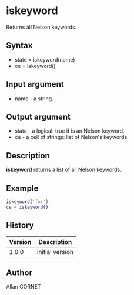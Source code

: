 # iskeyword

Returns all Nelson keywords.

## Syntax

- state = iskeyword(name)
- ce = iskeyword()

## Input argument

- name - a string.

## Output argument

- state - a logical: true if is an Nelson keyword.
- ce - a cell of strings: list of Nelson's keywords.

## Description

  <p><b>iskeyword</b> returns a list of all Nelson keywords.</p>

## Example

```matlab
iskeyword('for')
ce = iskeyword()
```

## History

| Version | Description     |
| ------- | --------------- |
| 1.0.0   | initial version |

## Author

Allan CORNET
